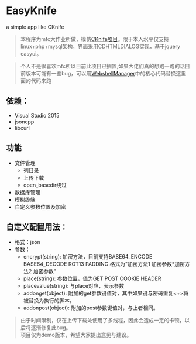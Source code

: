 # EasyKnife
a simple app like CKnife

>本程序为mfc大作业所做，模仿[CKnife项目](https://github.com/Chora10/Cknife)。限于本人水平仅支持linux+php+mysql架构，界面采用CDHTMLDIALOG实现，基于jquery easyui。

>个人不是很喜欢mfc所以目前此项目已搁置,如果大佬们真的想跑一跑的话目前版本可能有一些bug，可以用[WebshellManager](https://github.com/imagemlt/WebshellManager)中的核心代码替换这里面的代码来跑

## 依赖：
* Visual Studio 2015
* jsoncpp
* libcurl


## 功能

* 文件管理
  * 列目录
  * 上传下载
  * open_basedir绕过
* 数据库管理
* 模拟终端
* 自定义参数位置及加密

## 自定义配置用法：
  * 格式：json
  * 参数：
    * encrypt(string): 加密方法，目前支持BASE64_ENCODE BASE64_DECODE ROT13 PADDING 格式为"加密方法1 加密参数*加密方法2 加密参数"
    * place(string): 参数位置，值为GET POST COOKIE HEADER 
    * placevalue(string): 与place对应，表示参数
    * addonget(object): 附加的get参数键值对，其中如果键与密码重复<+>将被替换为执行的脚本。
    * addonpost(object): 附加的post参数键值对，与上者相同。
    
>由于时间限制，仅在上传下载处使用了多线程，因此会造成一定的卡顿，以后将逐渐修复此bug。  
项目仅为demo版本，希望大家提出意见与建议。
